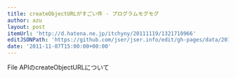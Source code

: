 ```yaml
---
title: createObjectURLがすごい件 - プログラムモグモグ
author: azu
layout: post
itemUrl: 'http://d.hatena.ne.jp/itchyny/20111119/1321710966'
editJSONPath: 'https://github.com/jser/jser.info/edit/gh-pages/data/2011/11/index.json'
date: '2011-11-07T15:00:00+00:00'
---
```

File APIのcreateObjectURLについて
